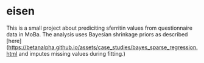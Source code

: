 # eisen

This is a small project about prediciting sferritin values from questionnaire data in MoBa.
The analysis uses Bayesian shrinkage priors as described [here](https://betanalpha.github.io/assets/case_studies/bayes_sparse_regression.html and imputes missing values during fitting.)
